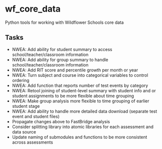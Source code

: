 # wf_core_data

Python tools for working with Wildflower Schools core data

## Tasks
* NWEA: Add ability for student summary to access school/teacher/classroom information
* NWEA: Add ability for group summary to handle school/teacher/classroom information
* NWEA: Add RIT score and percentile growth per month or year
* NWEA: Turn subject and course into categorical variables to control ordering
* NWEA: Add function that reports number of test events by category
* NWEA: Retool joining of student-level summary with student info and or student assignments to be more flexible about time grouping
* NWEA: Make group analysis more flexible to time grouping of earlier student stage
* NWEA: Add ability to handle more detailed data download (separate test event and student files)
* Propagate changes above to FastBridge analysis
* Consider splitting library into atomic libraries for each assessment and data source
* Update naming of submodules and functions to be more consistent across assessments
